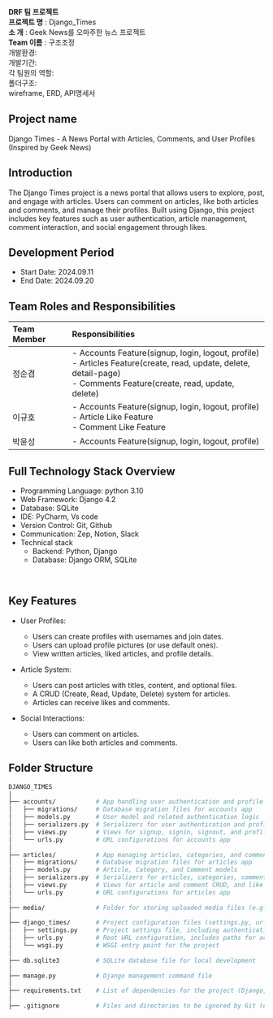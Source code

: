 **DRF 팀 프로젝트** <br>
**프로젝트 명** : Django_Times <br>
   **소 개**   : Geek News를 오마주한 뉴스 프로젝트 <br>
**Team 이름**  : 구조조정 <br>
개발환경:<br>
개발기간:<br>
각 팀원의 역할:<br>
폴더구조:<br>
wireframe, ERD, API명세서 <br>




## Project name
Django Times - A News Portal with Articles, Comments, and User Profiles (Inspired by Geek News)

## Introduction
The Django Times project is a news portal that allows users to explore, post, and engage with articles. Users can comment on articles, like both articles and comments, and manage their profiles. Built using Django, this project includes key features such as user authentication, article management, comment interaction, and social engagement through likes.

## Development Period
- Start Date: 2024.09.11
- End Date: 2024.09.20

## Team Roles and Responsibilities
|Team Member|Responsibilities|
|:--|:--|
|정순겸|- Accounts Feature(signup, login, logout, profile)<br>- Articles Feature(create, read, update, delete, detail-page)<br>- Comments Feature(create, read, update, delete)
|이규호|- Accounts Feature(signup, login, logout, profile)<br>- Article Like Feature<br>- Comment Like Feature|
|박윤성|- Accounts Feature(signup, login, logout, profile)|


## Full Technology Stack Overview
- Programming Language: python 3.10
- Web Framework: Django 4.2
- Database: SQLite
- IDE: PyCharm, Vs code
- Version Control: Git, Github
- Communication: Zep, Notion, Slack
- Technical stack
  - Backend: Python, Django
  - Database: Django ORM, SQLite

<br>

## Key Features
- User Profiles:
  - Users can create profiles with usernames and join dates.
  - Users can upload profile pictures (or use default ones).
  - View written articles, liked articles, and profile details.

- Article System:
  - Users can post articles with titles, content, and optional files.
  - A CRUD (Create, Read, Update, Delete) system for articles.
  - Articles can receive likes and comments.

- Social Interactions:
  - Users can comment on articles.
  - Users can like both articles and comments.

## Folder Structure
```bash
DJANGO_TIMES
│
├── accounts/           # App handling user authentication and profile management
│   ├── migrations/     # Database migration files for accounts app
│   ├── models.py       # User model and related authentication logic
│   ├── serializers.py  # Serializers for user authentication and profile handling
│   ├── views.py        # Views for signup, signin, signout, and profile management
│   └── urls.py         # URL configurations for accounts app
│
├── articles/           # App managing articles, categories, and comments
│   ├── migrations/     # Database migration files for articles app
│   ├── models.py       # Article, Category, and Comment models
│   ├── serializers.py  # Serializers for articles, categories, comments, and likes
│   ├── views.py        # Views for article and comment CRUD, and like management
│   └── urls.py         # URL configurations for articles app
│
├── media/              # Folder for storing uploaded media files (e.g., user profile images)
│
├── django_times/       # Project configuration files (settings.py, urls.py, etc.)
│   ├── settings.py     # Project settings file, including authentication and JWT settings
│   ├── urls.py         # Root URL configuration, includes paths for accounts and articles
│   └── wsgi.py         # WSGI entry point for the project
│
├── db.sqlite3          # SQLite database file for local development
│
├── manage.py           # Django management command file
│
├── requirements.txt    # List of dependencies for the project (Django, DRF, etc.)
│
├── .gitignore          # Files and directories to be ignored by Git (e.g., __pycache__, *.pyc)
```